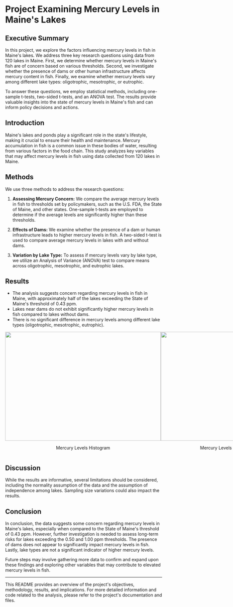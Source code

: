 # Project Examining Mercury Levels in Maine's Lakes

## Executive Summary

In this project, we explore the factors influencing mercury levels in fish in Maine's lakes. We address three key research questions using data from 120 lakes in Maine. First, we determine whether mercury levels in Maine's fish are of concern based on various thresholds. Second, we investigate whether the presence of dams or other human infrastructure affects mercury content in fish. Finally, we examine whether mercury levels vary among different lake types: oligotrophic, mesotrophic, or eutrophic.

To answer these questions, we employ statistical methods, including one-sample t-tests, two-sided t-tests, and an ANOVA test. The results provide valuable insights into the state of mercury levels in Maine's fish and can inform policy decisions and actions.

## Introduction

Maine's lakes and ponds play a significant role in the state's lifestyle, making it crucial to ensure their health and maintenance. Mercury accumulation in fish is a common issue in these bodies of water, resulting from various factors in the food chain. This study analyzes key variables that may affect mercury levels in fish using data collected from 120 lakes in Maine.

## Methods

We use three methods to address the research questions:

1. **Assessing Mercury Concern:** We compare the average mercury levels in fish to thresholds set by policymakers, such as the U.S. FDA, the State of Maine, and other states. One-sample t-tests are employed to determine if the average levels are significantly higher than these thresholds.

2. **Effects of Dams:** We examine whether the presence of a dam or human infrastructure leads to higher mercury levels in fish. A two-sided t-test is used to compare average mercury levels in lakes with and without dams.

3. **Variation by Lake Type:** To assess if mercury levels vary by lake type, we utilize an Analysis of Variance (ANOVA) test to compare means across oligotrophic, mesotrophic, and eutrophic lakes.

## Results

- The analysis suggests concern regarding mercury levels in fish in Maine, with approximately half of the lakes exceeding the State of Maine's threshold of 0.43 ppm.
- Lakes near dams do not exhibit significantly higher mercury levels in fish compared to lakes without dams.
- There is no significant difference in mercury levels among different lake types (oligotrophic, mesotrophic, eutrophic).
<div style="display: flex; align-items: center;">
  <!-- Mercury Levels Histogram -->
  <div style="flex: 1;">
    <img src="https://github.com/siddig-m/Maine-Mercury/assets/55728795/6203df13-5c9a-4520-a847-37aaacabd6de" width="500" height="350">
    <p style="text-align: center;">Mercury Levels Histogram</p>
  </div>

  <!-- Mercury Levels Near Dams (Box Plot) -->
  <div style="flex: 1; margin-right: 10px;">
    <img src="https://github.com/siddig-m/Maine-Mercury/assets/55728795/604edf1b-e455-4102-9ff3-01254e914c48" width="500" height="350">
    <p style="text-align: center;">Mercury Levels Near Dams (Box Plot)</p>
  </div>

  <!-- Mercury Levels by Lake Type (Box Plots) -->
  <div style="flex: 1;">
    <img src="https://github.com/siddig-m/Maine-Mercury/assets/55728795/80d7a3a4-33d5-430a-8ebf-c1169537cb84" width="500" height="350">
    <p style="text-align: center;">Mercury Levels by Lake Type (Box Plots)</p>
  </div>
</div>

## Discussion

While the results are informative, several limitations should be considered, including the normality assumption of the data and the assumption of independence among lakes. Sampling size variations could also impact the results.

## Conclusion

In conclusion, the data suggests some concern regarding mercury levels in Maine's lakes, especially when compared to the State of Maine's threshold of 0.43 ppm. However, further investigation is needed to assess long-term risks for lakes exceeding the 0.50 and 1.00 ppm thresholds. The presence of dams does not appear to significantly impact mercury levels in fish. Lastly, lake types are not a significant indicator of higher mercury levels.

Future steps may involve gathering more data to confirm and expand upon these findings and exploring other variables that may contribute to elevated mercury levels in fish.

---

This README provides an overview of the project's objectives, methodology, results, and implications. For more detailed information and code related to the analysis, please refer to the project's documentation and files.

